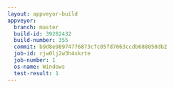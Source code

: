 ```yaml
---
layout: appveyor-build
appveyor:
  branch: master
  build-id: 39282432
  build-number: 355
  commit: b9d8e98974776873cfc05fd7063ccdb688050db2
  job-id: rjw0lj2w3h4xkrte
  job-number: 1
  os-name: Windows
  test-result: 1
---
```

